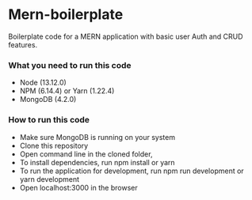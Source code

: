 # Mern-boilerplate
Boilerplate code for a MERN application with basic user Auth and CRUD features.

### What you need to run this code
- Node (13.12.0)
- NPM (6.14.4) or Yarn (1.22.4)
- MongoDB (4.2.0)
### How to run this code
- Make sure MongoDB is running on your system
- Clone this repository
- Open command line in the cloned folder,
- To install dependencies, run npm install or yarn
- To run the application for development, run npm run development or yarn development
- Open localhost:3000 in the browser
